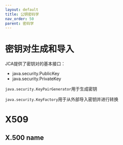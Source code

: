```yaml
---
layout: default
title: 公钥密码学
nav_order: 50
parent: 密码学
---
```


# 密钥对生成和导入

JCA提供了密钥对的基本接口：

- java.security.PublicKey
- java.security.PrivateKey

`java.security.KeyPairGenerator`用于生成密钥

`java.security.KeyFactory`用于从外部导入密钥并进行转换


# X509

## X.500 name


